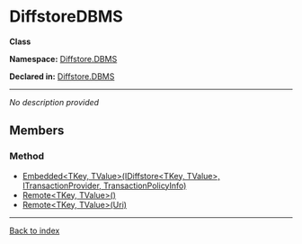 # DiffstoreDBMS

**Class**

**Namespace:** [Diffstore.DBMS](Diffstore.DBMS.md)

**Declared in:** [Diffstore.DBMS](Diffstore.DBMS.md)

------


*No description provided*

## Members

### Method
* [Embedded<TKey, TValue>(IDiffstore<TKey, TValue>, ITransactionProvider<TKey>, TransactionPolicyInfo)](Diffstore.DBMS.DiffstoreDBMS.Embedded{TKey,TValue}(IDiffstore{TKey,TValue},ITransactionProvider{TKey},TransactionPolicyInfo).md)
* [Remote<TKey, TValue>()](Diffstore.DBMS.DiffstoreDBMS.Remote{TKey,TValue}().md)
* [Remote<TKey, TValue>(Uri)](Diffstore.DBMS.DiffstoreDBMS.Remote{TKey,TValue}(Uri).md)

------

[Back to index](index.md)